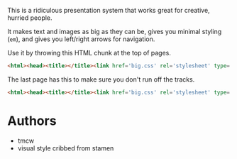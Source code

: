 This is a ridiculous presentation system that works great for
creative, hurried people.

It makes text and images as big as they can be, gives you minimal
styling (`em`), and gives you left/right arrows for navigation.

Use it by throwing this HTML chunk at the top of pages.

```html
<html><head><title></title><link href='big.css' rel='stylesheet' type='text/css' /><script src='big.js'></script></head><body><span id='t'>
```

The last page has this to make sure you don't run off the tracks.

```html
<html><head><title></title><link href='big.css' rel='stylesheet' type='text/css' /><script src='big.js'></script></head><body class='last'><span id='t'>
```


# Authors

* tmcw
* visual style cribbed from stamen
